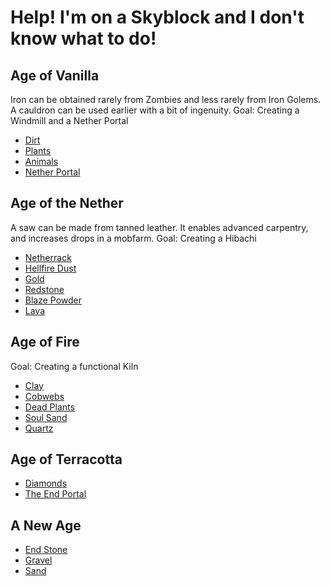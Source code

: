 # Help! I'm on a Skyblock and I don't know what to do!

## Age of Vanilla
Iron can be obtained rarely from Zombies and less rarely from Iron Golems.
A cauldron can be used earlier with a bit of ingenuity.
Goal: Creating a Windmill and a Nether Portal
 * [Dirt](dirt.md)
 * [Plants](plants.md)
 * [Animals](animals.md)
 * [Nether Portal](portal.md)

## Age of the Nether
A saw can be made from tanned leather. It enables advanced carpentry, and increases drops in a mobfarm.
Goal: Creating a Hibachi
 * [Netherrack](netherrack.md)
 * [Hellfire Dust](hellfire.md)
 * [Gold](gold.md)
 * [Redstone](redstone.md)
 * [Blaze Powder](blaze.md)
 * [Lava](lava.md)

## Age of Fire
Goal: Creating a functional Kiln
 * [Clay](clay.md)
 * [Cobwebs](webs.md)
 * [Dead Plants](deadbush.md)
 * [Soul Sand](soulsand.md)
 * [Quartz](quartz.md)

## Age of Terracotta
 * [Diamonds](diamond.md)
 * [The End Portal](end.md)

## A New Age
 * [End Stone](endstone.md)
 * [Gravel](gravel.md)
 * [Sand](sand.md)